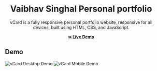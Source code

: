 <div align="center">

# Vaibhav Singhal Personal portfolio

vCard is a fully responsive personal portfolio website, responsive for all devices, built using HTML, CSS, and JavaScript.

 <a href="https://vaibhavsinghal138.github.io/Vaibhav-singhal-portfolio/"><strong>➥ Live Demo</strong></a> 
 
 </div>
 
## Demo

![vCard Desktop Demo](./website-demo-image/desktop.png "Desktop Demo")
![vCard Mobile Demo](./website-demo-image/mobile.png "Mobile Demo")


